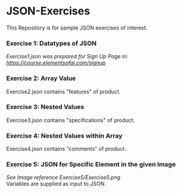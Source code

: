 # JSON-Exercises
This Repository is for sample JSON exercises of interest.

### Exercise 1: Datatypes of JSON 
<i> Exercise1.json was prepared for Sign Up Page in: https://course.elementsofai.com/signup </i><br/>

### Exercise 2: Array Value
Exercise2.json contains "features" of product. <br/>

### Exercise 3: Nested Values
Exercise3.json contains "specifications" of product. <br/>

### Exercise 4: Nested Values within Array
Exercise4.json contains "comments" of product. <br/>

### Exercise 5: JSON for Specific Element in the given Image

<i> See Image reference Exercise5/Exercise5.png </i><br/>
Variables are supplied as input to JSON.
